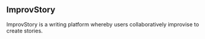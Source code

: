 ## ImprovStory

ImprovStory is a writing platform whereby users collaboratively improvise to create stories.

